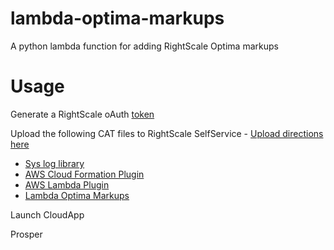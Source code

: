 # lambda-optima-markups
A python lambda function for adding RightScale Optima markups

# Usage
Generate a RightScale oAuth [token](http://docs.rightscale.com/cm/dashboard/settings/account/enable_oauth#overview)

Upload the following CAT files to RightScale SelfService - [Upload directions here](http://docs.rightscale.com/ss/guides/ss_testing_CATs.html#uploading-the-cat)
* [Sys log library](https://raw.githubusercontent.com/rightscale/rightscale-plugins/f01625b856cb4743ecb1f4ee3093bb39c3e81810/libraries/sys_log.rb)
* [AWS Cloud Formation Plugin](https://raw.githubusercontent.com/rightscale/rightscale-plugins/f01625b856cb4743ecb1f4ee3093bb39c3e81810/aws/rs_aws_cft/aws_cft_plugin.rb)
* [AWS Lambda Plugin](https://raw.githubusercontent.com/rightscale/rightscale-plugins/f01625b856cb4743ecb1f4ee3093bb39c3e81810/aws/rs_aws_lambda/aws_lambda_plugin.rb)
* [Lambda Optima Markups](scheduler.cat.rb)

Launch CloudApp

Prosper
